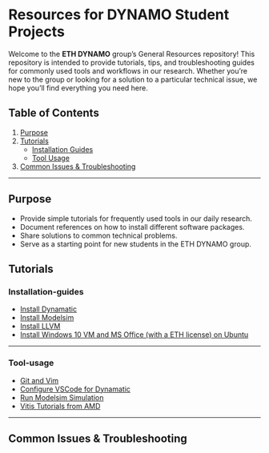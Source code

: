 # Resources for DYNAMO Student Projects

Welcome to the **ETH DYNAMO** group’s General Resources repository! This repository is intended to provide tutorials, tips, and troubleshooting guides for commonly used tools and workflows in our research. Whether you’re new to the group or looking for a solution to a particular technical issue, we hope you’ll find everything you need here. 

## Table of Contents

1. [Purpose](#purpose)  
2. [Tutorials](#tutorials)  
   - [Installation Guides](#installation-guides)  
   - [Tool Usage](#tool-usage)  
3. [Common Issues & Troubleshooting](#common-issues--troubleshooting)  

---

## Purpose

- Provide simple tutorials for frequently used tools in our daily research.  
- Document references on how to install different software packages.  
- Share solutions to common technical problems.  
- Serve as a starting point for new students in the ETH DYNAMO group.

## Tutorials

### Installation-guides
- [Install Dynamatic](/installation_guides/install_dynamatic.md)
- [Install Modelsim](/installation_guides/install_modelsim.md)
- [Install LLVM](/installation_guides/install_llvm.md)
- [Install Windows 10 VM and MS Office (with a ETH license) on Ubuntu](/installation_guides/install_windows_vm.md)

---
### Tool-usage
- [Git and Vim](https://missing.csail.mit.edu/)
- [Configure VSCode for Dynamatic](/tool_tutorials/dynamatic_vscode_guide.md)
- [Run Modelsim Simulation](/tool_tutorials/modelsim_simulation_tutorial.md)
- [Vitis Tutorials from AMD](https://github.com/Xilinx/xup_high_level_synthesis_design_flow/tree/main)

---
## Common Issues & Troubleshooting



